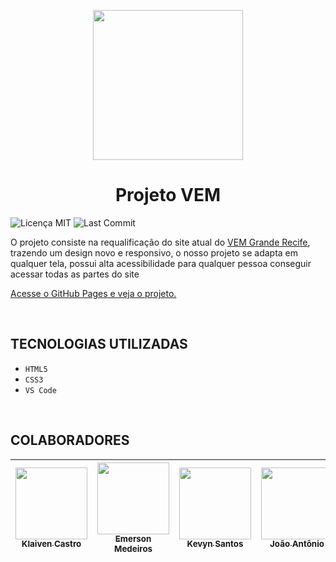 <p align="center">
  <img src="https://user-images.githubusercontent.com/95566189/180925220-71abef0b-73b1-425f-8844-edaa3f5b859a.png" width=240/>
</p>

<h1 align="center"> Projeto VEM </h1>

![Licença MIT](https://img.shields.io/github/license/klaiven/ProjetoVEMv1)
![Last Commit](https://img.shields.io/github/last-commit/klaiven/ProjetoVEMv1)


<p>O projeto consiste na requalificação do site atual do <a href="http://vemgranderecife.com.br">VEM Grande Recife</a>, trazendo um design novo e responsivo, o nosso projeto se adapta em qualquer tela, possui alta acessibilidade para qualquer pessoa conseguir acessar todas as partes do site</p>
<p><a href="https://klaiven.github.io/ProjetoVEMv1" title="Clique e acesse agora!">Acesse o GitHub Pages e veja o projeto.</a></p>

</br>

## TECNOLOGIAS UTILIZADAS

- ``HTML5``
- ``CSS3``
- ``VS Code``

</br>

## COLABORADORES

[<img src="https://avatars.githubusercontent.com/u/95566189?v=4" width=115><br><sub>Klaiven Castro</sub>](https://github.com/klaiven) | [<img src="https://avatars.githubusercontent.com/u/104866150?v=4" width=115><br><sub>Emerson Medeiros</sub>](https://github.com/DevEmers0n) | [<img src="https://avatars.githubusercontent.com/u/10486610?v=4" width=115><br><sub>Kevyn Santos</sub>](https://github.com/) | [<img src="https://avatars.githubusercontent.com/u/10486650?v=4" width=115><br><sub>João Antônio</sub>](https://github.com/) | [<img src="https://avatars.githubusercontent.com/u/10486650?v=4" width=115><br><sub>Cleyton Lucas</sub>](https://github.com/) | 
| :---: | :---: | :---: | :---: | :---: |
